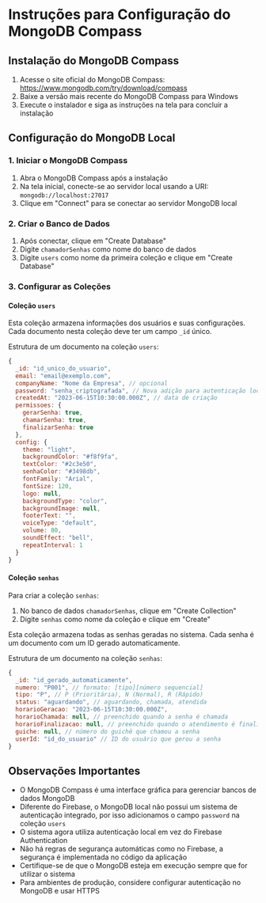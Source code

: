 # Instruções para Configuração do MongoDB Compass

## Instalação do MongoDB Compass

1. Acesse o site oficial do MongoDB Compass: https://www.mongodb.com/try/download/compass
2. Baixe a versão mais recente do MongoDB Compass para Windows
3. Execute o instalador e siga as instruções na tela para concluir a instalação

## Configuração do MongoDB Local

### 1. Iniciar o MongoDB Compass

1. Abra o MongoDB Compass após a instalação
2. Na tela inicial, conecte-se ao servidor local usando a URI: `mongodb://localhost:27017`
3. Clique em "Connect" para se conectar ao servidor MongoDB local

### 2. Criar o Banco de Dados

1. Após conectar, clique em "Create Database"
2. Digite `chamadorSenhas` como nome do banco de dados
3. Digite `users` como nome da primeira coleção e clique em "Create Database"

### 3. Configurar as Coleções

#### Coleção `users`

Esta coleção armazena informações dos usuários e suas configurações. Cada documento nesta coleção deve ter um campo `_id` único.

Estrutura de um documento na coleção `users`:

```javascript
{
  _id: "id_unico_do_usuario",
  email: "email@exemplo.com",
  companyName: "Nome da Empresa", // opcional
  password: "senha_criptografada", // Nova adição para autenticação local
  createdAt: "2023-06-15T10:30:00.000Z", // data de criação
  permissoes: {
    gerarSenha: true,
    chamarSenha: true,
    finalizarSenha: true
  },
  config: {
    theme: "light",
    backgroundColor: "#f8f9fa",
    textColor: "#2c3e50",
    senhaColor: "#3498db",
    fontFamily: "Arial",
    fontSize: 120,
    logo: null,
    backgroundType: "color",
    backgroundImage: null,
    footerText: "",
    voiceType: "default",
    volume: 80,
    soundEffect: "bell",
    repeatInterval: 1
  }
}
```

#### Coleção `senhas`

Para criar a coleção `senhas`:

1. No banco de dados `chamadorSenhas`, clique em "Create Collection"
2. Digite `senhas` como nome da coleção e clique em "Create"

Esta coleção armazena todas as senhas geradas no sistema. Cada senha é um documento com um ID gerado automaticamente.

Estrutura de um documento na coleção `senhas`:

```javascript
{
  _id: "id_gerado_automaticamente",
  numero: "P001", // formato: [tipo][número sequencial]
  tipo: "P", // P (Prioritária), N (Normal), R (Rápido)
  status: "aguardando", // aguardando, chamada, atendida
  horarioGeracao: "2023-06-15T10:30:00.000Z",
  horarioChamada: null, // preenchido quando a senha é chamada
  horarioFinalizacao: null, // preenchido quando o atendimento é finalizado
  guiche: null, // número do guichê que chamou a senha
  userId: "id_do_usuario" // ID do usuário que gerou a senha
}
```

## Observações Importantes

- O MongoDB Compass é uma interface gráfica para gerenciar bancos de dados MongoDB
- Diferente do Firebase, o MongoDB local não possui um sistema de autenticação integrado, por isso adicionamos o campo `password` na coleção `users`
- O sistema agora utiliza autenticação local em vez do Firebase Authentication
- Não há regras de segurança automáticas como no Firebase, a segurança é implementada no código da aplicação
- Certifique-se de que o MongoDB esteja em execução sempre que for utilizar o sistema
- Para ambientes de produção, considere configurar autenticação no MongoDB e usar HTTPS